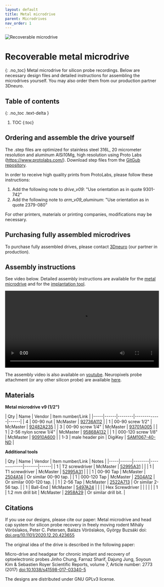 ```yaml
---
layout: default
title: Metal microdrive
parent: Microdrives
nav_order: 1
---
```

![Recoverable microdrive](https://buzsakilab.github.io/3d_print_designs/images/recoverable_microdrive.jpg)

# Recoverable metal microdrive
{: .no_toc}
Metal microdrive for silicon probe recordings. Below are necessary design files and detailed instructions for assembling the microdrives yourself. You may also order them from our production partner 3Dneuro. 

## Table of contents
{: .no_toc .text-delta }

1. TOC
{:toc}

## Ordering and assemble the drive yourself
The .step files are optimized for stainless steel 316L, 20 micrometer resolution and aluminum AlSi10Mg, high resolution using Proto Labs (https://www.protolabs.com/). Download step files from the [GitGub repository](https://github.com/buzsakilab/3d_print_designs/tree/master/Microdrives/Metal_recoverable).

In order to receive high quality prints from ProtoLabs, please follow these instructions:

1. Add the following note to _drive_v09_: "Use orientation as in quote 9301-742"
2. Add the following note to _arm_v09_aluminum_: "Use orientation as in quote 2379-080"

For other printers, materials or printing companies, modifications may be necessary.

## Purchasing fully assembled microdrives
To purchase fully assembled drives, please contact [3Dneuro](https://www.3dneuro.com/2021/04/23/new-metal-microdrive-in-collaboration-with-the-buzsaki-lab/) (our partner in production).

## Assembly instructions 
See video below. Detailed assembly instructions are available for the [metal microdrive](https://github.com/buzsakilab/3d_print_designs/raw/master/Microdrives/Metal_recoverable/assembly_instructions_implantation_tool_metal_v9.pdf) and for the [implantation tool](https://github.com/buzsakilab/3d_print_designs/raw/master/Microdrives/Metal_recoverable/assembly_instructions_implantation_tool_metal_v9.pdf).

<video width="100%" height="auto" controls="controls">
  <source src="https://buzsakilab.com/3d_print_designs/Figure1-video1.mp4" type="video/mp4">
</video>

The assembly video is also available on [youtube](https://www.youtube.com/watch?v=poEjWvFrr5g). Neuropixels probe attachment (or any other silicon probe) are available [here](https://www.youtube.com/watch?v=MpPdWJEo7Fo).

## Materials

__Metal microdrive v9 (1/2")__ 

| Qty | Name | Vendor | Item number/Link |
|-----|------|--------|-------------|------|
| 4 | 00-90 nut | McMaster | [92736A112](https://www.mcmaster.com/92736a112) |
| 1 | 00-90 screw 1/2" | McMaster | [92482A235](https://www.mcmaster.com/92482a235/) |
| 3 | 00-90 screw 1/4" | McMaster | [93701A005](https://www.mcmaster.com/93701A005/) |
| 1 | 2-56 nylon screw 1/4" | McMaster | [95868A132](https://www.mcmaster.com/95868A132/) |
| 1 | 000-120 screw 1/8" | McMaster | [90910A600](https://www.mcmaster.com/93701a005) |
| 1-3 | male header pin | DigiKey | [SAM1067-40-ND](https://www.digikey.com/products/en?keywords=SAM1067-40-ND) |


__Additional tools__ 

| Qty | Name | Vendor | Item number/Link | Notes |
|-----|------|--------|-------------|-------|------|
| 1 | T2 screwdriver | McMaster | [52995A31](https://www.mcmaster.com/52995a31) |  | 
| 1 | T1 screwdriver | McMaster | [52995A31](https://www.mcmaster.com/52995a31) |  | 
| 1 | 00-90 Tap      | McMaster | [2504A14](https://www.mcmaster.com/2504A14/) | Or similar 00-90 tap. |
| 1 | 000-120 Tap    | McMaster | [2504A12](https://www.mcmaster.com/2504A12/) | Or similar 000-120 tap. |
| 1 | 2-56 Tap       | McMaster | [2522A713](https://www.mcmaster.com/2522A713/) | Or similar 2-56 tap. |
| 1 | Ball-End       | McMaster | [5497A24](https://www.mcmaster.com/5497A24/) |  | 
|   | Hex Screwdriver |  |  |  |  | 
| 1 | 1.2 mm drill bit |  McMaster | [2958A29](https://www.mcmaster.com/2958a29) | Or similar drill bit. | 


## Citations
If you use our designs, please cite our paper: 
Metal microdrive and head cap system for silicon probe recovery in freely moving rodent Mihály Vöröslakos, Peter C. Petersen, Balázs Vöröslakos, György Buzsáki doi: [doi.org/10.1101/2020.12.20.423655](https://doi.org/10.1101/2020.12.20.423655)

The original idea of the drive is described in the following paper:

Micro-drive and headgear for chronic implant and recovery of optoelectronic probes Jinho Chung, Farnaz Sharif, Dajung Jung, Soyoun Kim & Sebastien Royer Scientific Reports, volume 7, Article number: 2773 (2017) [doi:10.1038/s41598-017-03340-5](https://doi.org/10.1038/s41598-017-03340-5)

The designs are distributed under GNU GPLv3 license.